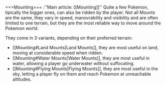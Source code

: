 ===Mounting===
:''Main article: [[Mounting]]''
Quite a few Pokemon, tipically the bigger ones, can also be ridden by the player. Not all Mounts are the same, they vary in speed, manovrability and visibility and are often limited to one terrain, but they are the most reliable way to move around the Pokemon world.

They come in 3 variants, depending on their preferred terrain:
* [[Mounting#Land Mounts|Land Mounts]], they are most useful on land, moving at considerable speed when ridden.
* [[Mounting#Water Mounts|Water Mounts]], they are most useful in water, allowing a player go underwater without suffocating.
* [[Mounting#Flying Mounts|Flying Mounts]], they are most useful in the sky, letting a player fly on them and reach Pokemon at unreachable altitudes.
